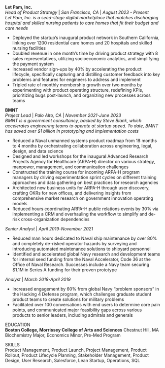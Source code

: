 **Let Pam, Inc.**		
*Head of Product Strategy* | *San Francisco, CA* |	*August 2023* \- *Present*  
*Let Pam, Inc. is a seed-stage digital marketplace that matches discharging hospital and skilled nursing patients to care homes that fit their budget and care needs*

* Deployed the startup’s inaugural product network in Southern California, linking over 1200 residential care homes and 20 hospitals and skilled nursing facilities
* Doubled revenue in one month’s time by driving product strategy with 8 sales representatives, utilizing socioeconomic analytics, and simplifying the payment system  
* Increased vendor sign-ups by 40% by accelerating the product lifecycle, specifically capturing and distilling customer feedback into key problems and features for engineers to address and implement  
* Tripled rate of monthly membership growth over two months by experimenting with product operating structure, redefining KPIs, prioritizing bugs post-launch, and organizing new processes across teams

**BMNT**		
*Project Lead*	| *Palo Alto, CA*  | *November 2021-June 2023*  
*BMNT is a government consultancy, backed by Steve Blank, which accelerates engineering teams to operate at startup speed. To date, BMNT has saved over $1 billion in prototyping and implementation costs*

* Reduced a Naval unmanned systems product roadmap from 18 months to 4 months by orchestrating collaboration across engineering, legal, design, and data science  
* Designed and led workshops for the inaugural Advanced Research Projects Agency for Healthcare (ARPA-H) director on various strategy, manpower, management, and communication challenges  
* Constructed the training course for incoming ARPA-H program managers by driving experimentation sprint cycles on different training approaches and data gathering on best practices for research agencies   
* Architected new business units for ARPA-H through user discovery, crafting OKRs for new offices, and delivering insights from comprehensive market research on government innovation operating models  
* Reduced hours coordinating ARPA-H public relations events by 30% via implementing a CRM and overhauling the workflow to simplify and de-risk cross-organization dependencies

*Senior Analyst*	| 	*April 2019*\-*November 2021*

* Reduced man hours dedicated to Naval ship maintenance by over 80% and completely de-risked operator hazards by surveying and introducing automated maintenance solutions to shipyard personnel  
* Identified and accelerated global Navy research and development teams for internal seed funding from the Naval Accelerator, Code 36 at the Office of Naval Research. Successes include a Navy team securing $1.1M in Series A funding for their proven prototype

*Analyst* |	*March 2018-April 2019*

* Increased engagement by 60% from global Navy “problem sponsors” in the Hacking 4 Defense program, which challenges graduate student product teams to create solutions for military problems  
* Facilitated over 100 conversations with end users to determine core pain points, and communicated major feasibility gaps across various products to senior leaders, including admirals and generals

EDUCATION  
**Boston College, Morrissey College of Arts and Sciences**				         Chestnut Hill, MA  
Biochemistry Major, Economics Minor, Pre-Med Program 					         

SKILLS  
Product Management, Product Launch, Project Management, Product Rollout, Product Lifecycle Planning, Stakeholder Management, Product Design, User Research, Salesforce, Lean Startup, Operations, SQL
